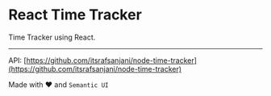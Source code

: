 # React Time Tracker

Time Tracker using React.

---

API: [https://github.com/itsrafsanjani/node-time-tracker](https://github.com/itsrafsanjani/node-time-tracker)

Made with :heart: and `Semantic UI`
